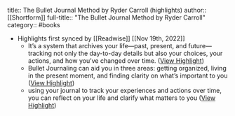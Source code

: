 title:: The Bullet Journal Method by Ryder Carroll (highlights)
author:: [[Shortform]]
full-title:: "The Bullet Journal Method by Ryder Carroll"
category:: #books

- Highlights first synced by [[Readwise]] [[Nov 19th, 2022]]
	- It’s a system that archives your life—past, present, and future—tracking not only the day-to-day details but also your choices, your actions, and how you’ve changed over time. ([View Highlight](https://www.shortform.com/app/highlights/a500f2c6-7b55-4fd9-8138-0ca75883c2be))
	- Bullet Journaling can aid you in three areas: getting organized, living in the present moment, and finding clarity on what’s important to you ([View Highlight](https://www.shortform.com/app/highlights/8d600062-d341-4dc3-92eb-6bcb0f4a26c3))
	- using your journal to track your experiences and actions over time, you can reflect on your life and clarify what matters to you ([View Highlight](https://www.shortform.com/app/highlights/94d9e933-f249-4d00-a0ea-fd067803cfc6))
